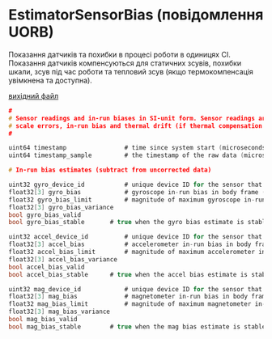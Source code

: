 # EstimatorSensorBias (повідомлення UORB)

Показання датчиків та похибки в процесі роботи в одиницях СІ. Показання датчиків компенсуються для статичних зсувів, похибки шкали, зсув під час роботи та тепловий зсув (якщо термокомпенсація увімкнена та доступна).

[вихідний файл](https://github.com/PX4/PX4-Autopilot/blob/release/1.15/msg/EstimatorSensorBias.msg)

```c
#
# Sensor readings and in-run biases in SI-unit form. Sensor readings are compensated for static offsets,
# scale errors, in-run bias and thermal drift (if thermal compensation is enabled and available).
#

uint64 timestamp                # time since system start (microseconds)
uint64 timestamp_sample         # the timestamp of the raw data (microseconds)

# In-run bias estimates (subtract from uncorrected data)

uint32 gyro_device_id           # unique device ID for the sensor that does not change between power cycles
float32[3] gyro_bias            # gyroscope in-run bias in body frame (rad/s)
float32 gyro_bias_limit         # magnitude of maximum gyroscope in-run bias in body frame (rad/s)
float32[3] gyro_bias_variance
bool gyro_bias_valid
bool gyro_bias_stable       # true when the gyro bias estimate is stable enough to use for calibration

uint32 accel_device_id          # unique device ID for the sensor that does not change between power cycles
float32[3] accel_bias           # accelerometer in-run bias in body frame (m/s^2)
float32 accel_bias_limit        # magnitude of maximum accelerometer in-run bias in body frame (m/s^2)
float32[3] accel_bias_variance
bool accel_bias_valid
bool accel_bias_stable      # true when the accel bias estimate is stable enough to use for calibration

uint32 mag_device_id            # unique device ID for the sensor that does not change between power cycles
float32[3] mag_bias             # magnetometer in-run bias in body frame (Gauss)
float32 mag_bias_limit          # magnitude of maximum magnetometer in-run bias in body frame (Gauss)
float32[3] mag_bias_variance
bool mag_bias_valid
bool mag_bias_stable        # true when the mag bias estimate is stable enough to use for calibration

```
